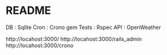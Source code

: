 # README

DB : Sqlite
Cron : Crono gem
Tests : Rspec
API : OpenWeather

http://locahost:3000/
http://locahost:3000/rails_admin
http://locahost:3000/crono

